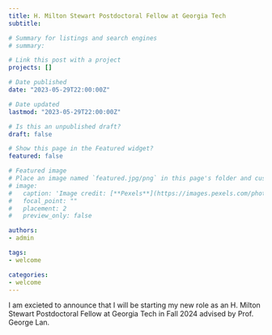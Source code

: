 ```yaml
---
title: H. Milton Stewart Postdoctoral Fellow at Georgia Tech
subtitle: 

# Summary for listings and search engines
# summary: 

# Link this post with a project
projects: []

# Date published
date: "2023-05-29T22:00:00Z"

# Date updated
lastmod: "2023-05-29T22:00:00Z"

# Is this an unpublished draft?
draft: false

# Show this page in the Featured widget?
featured: false

# Featured image
# Place an image named `featured.jpg/png` in this page's folder and customize its options here.
# image:
#   caption: 'Image credit: [**Pexels**](https://images.pexels.com/photos/5598288/pexels-photo-5598288.jpeg?auto=compress&cs=tinysrgb&dpr=3&h=750&w=1260)'
#   focal_point: ""
#   placement: 2
#   preview_only: false

authors:
- admin

tags:
- welcome

categories:
- welcome
---
```


I am excieted to announce that I will be starting my new role as an H. Milton Stewart Postdoctoral Fellow at Georgia Tech in Fall 2024 advised by Prof. George Lan.
<!-- 
## License

Copyright 2021-present [Yao Ji](https://yaoji.netlify.com/).

Released under the [MIT](https://github.com/wowchemy/wowchemy-hugo-modules/blob/master/LICENSE.md) license. -->
